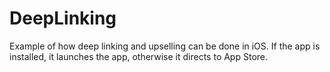 # DeepLinking

Example of how deep linking and upselling can be done in iOS. 
If the app is installed, it launches the app, otherwise it directs to App Store.
